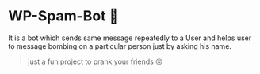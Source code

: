 # WP-Spam-Bot 🤖

It is a bot which sends same message repeatedly to a User and helps user to message bombing on a particular person just by asking his name.

> just a fun project to prank your friends 😝
